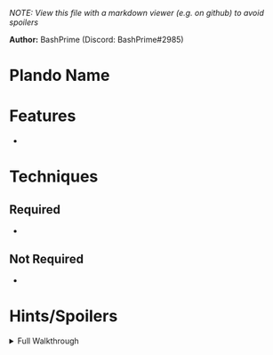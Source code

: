 *NOTE: View this file with a markdown viewer (e.g. on github) to avoid spoilers*

**Author:** BashPrime (Discord: BashPrime#2985)

# Plando Name
<description>

# Features
- 

# Techniques

## Required
- 

## Not Required
- 

# Hints/Spoilers

<details>
  <summary>Full Walkthrough</summary>

    Start with: 20 Missiles, Morph Ball, 1 Energy Tank

    Research Lab Aether (Tank) - Scan Visor
    Research Core - Morph Ball Bomb
    Gravity Chamber ("Underwater") - Space Jump Boots
    Research Lab Aether (Morph Track) - Grapple Beam
    Frost Cave - Missile Expansion
    Security Cave - Energy Tank
    Quarantine Monitor - Missile Expansion
    Transport Tunnel B - Missile Expansion
    Quarantine Cave - Charge Beam
    Control Tower - Missile Expansion
    Arbor Chamber - Spider Ball
    Storage Depot B - Energy Tank
    Elite Control Access - Missile Expansion
    Central Dynamo - Power Bomb
    Ventilation Shaft - Boost Ball
    Elite Research (Phazon Elite) - Energy Tank
    Elite Research (Laser) - Wave Beam
    Phazon Processing Center - Energy Tank
    Observatory - X-Ray Visor
    Ruined Courtyard - Missile Expansion
    Chapel of the Elders - Energy Tank
    Ice Ruins East (Spider Track) - Super Missile
    Phendrana Shorelines (Spider Track) - Energy Tank
    Metroid Quarantine A - Missile Expansion
    Fungal Hall Access - Energy Tank
    Fungal Hall B - Missile Expansion
    Metroid Quarantine B - "Super Missile"
    Elite Quarters - Nothing Item
    Processing Center Access - Ice Beam
    Research Lab Hydra - "Super Missile"
    Cargo Freight Lift to Deck Gamma - Energy Tank
    Biohazard Containment - "Super Missile"
    Hydro Access Tunnel - Missile Expansion
    Storage Cavern - Varia Suit
    Sunchamber (Flaahgra) - Nothing Item
    Sunchamber (Ghosts) - Flamethrower
    Vault - Plasma Beam
    Artifact Temple - Phazon Suit
    Phazon Mining Tunnel - Thermal Visor
    Artifact Temple --> Impact Crater
    Impact Crater --> Metroid Prime
</details>
